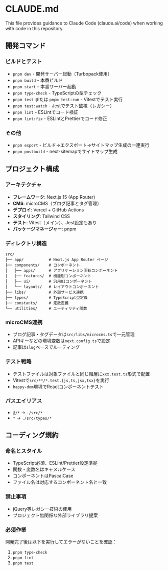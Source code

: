 # CLAUDE.md

This file provides guidance to Claude Code (claude.ai/code) when working with code in this repository.

## 開発コマンド

### ビルドとテスト
- `pnpm dev` - 開発サーバー起動（Turbopack使用）
- `pnpm build` - 本番ビルド
- `pnpm start` - 本番サーバー起動
- `pnpm type-check` - TypeScriptの型チェック
- `pnpm test` または `pnpm test:run` - Vitestでテスト実行
- `pnpm test:watch` - Jestでテスト監視（レガシー）
- `pnpm lint` - ESLintでコード検証
- `pnpm lint:fix` - ESLintとPrettierでコード修正

### その他
- `pnpm export` - ビルド→エクスポート→サイトマップ生成の一連実行
- `pnpm postbuild` - next-sitemapでサイトマップ生成

## プロジェクト構成

### アーキテクチャ
- **フレームワーク**: Next.js 15 (App Router)
- **CMS**: microCMS（ブログ記事とタグ管理）
- **デプロイ**: Vercel + GitHub Actions
- **スタイリング**: Tailwind CSS
- **テスト**: Vitest（メイン）、Jest設定もあり
- **パッケージマネージャー**: pnpm

### ディレクトリ構造
```
src/
├── app/           # Next.js App Router ページ
├── components/    # コンポーネント
│   ├── apps/      # アプリケーション固有コンポーネント
│   ├── features/  # 機能別コンポーネント
│   ├── ui/        # 汎用UIコンポーネント
│   └── layouts/   # レイアウトコンポーネント
├── libs/          # 外部サービス連携
├── types/         # TypeScript型定義
├── constants/     # 定数定義
└── utilities/     # ユーティリティ関数
```

### microCMS連携
- ブログ記事・タグデータは`src/libs/microcms.ts`で一元管理
- APIキーなどの環境変数は`next.config.ts`で設定
- 記事は`slug`ベースでルーティング

### テスト戦略
- テストファイルは対象ファイルと同じ階層に`xxx.test.ts`形式で配置
- Vitestで`src/**/*.test.{js,ts,jsx,tsx}`を実行
- `happy-dom`環境でReactコンポーネントテスト

### パスエイリアス
- `@/*` → `./src/*`
- `*` → `./src/types/*`

## コーディング規約

### 命名とスタイル
- TypeScript必須、ESLint/Prettier設定準拠
- 関数・変数名はキャメルケース
- コンポーネントはPascalCase
- ファイル名は対応するコンポーネント名と一致

### 禁止事項
- jQuery等レガシー技術の使用
- プロジェクト無関係な外部ライブラリ提案

### 必須作業
開発完了後は以下を実行してエラーがないことを確認：
1. `pnpm type-check`
2. `pnpm lint`
3. `pnpm test`